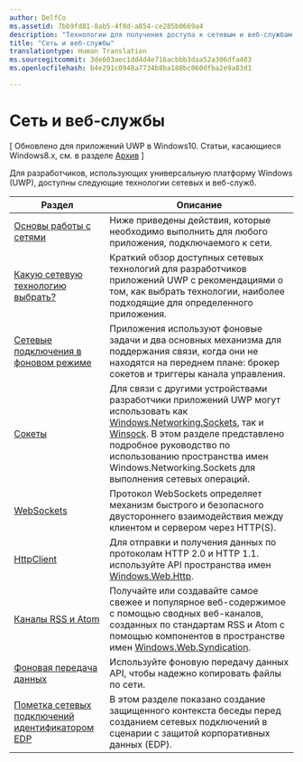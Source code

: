 ```yaml
---
author: DelfCo
ms.assetid: 7bb9fd81-8ab5-4f8d-a854-ce285b0669a4
description: "Технологии для получения доступа к сетевым и веб-службам."
title: "Сеть и веб-службы"
translationtype: Human Translation
ms.sourcegitcommit: 3de603aec1dd4d4e716acbbb3daa52a306dfa403
ms.openlocfilehash: b4e291c0948a7734b8ba188bc060dfba2e9a83d1

---
```


# Сеть и веб-службы

\[ Обновлено для приложений UWP в Windows10. Статьи, касающиеся Windows8.x, см. в разделе [Архив](http://go.microsoft.com/fwlink/p/?linkid=619132) \]

Для разработчиков, использующих универсальную платформу Windows (UWP), доступны следующие технологии сетевых и веб-служб.

| Раздел                                                                                   | Описание                                                                      |
|-----------------------------------------------------------------------------------------|----------------------------------------------------------------------------------|
| [Основы работы с сетями](networking-basics.md)                                               | Ниже приведены действия, которые необходимо выполнить для любого приложения, подключаемого к сети.                     |
| [Какую сетевую технологию выбрать?](which-networking-technology.md)                          | Краткий обзор доступных сетевых технологий для разработчиков приложений UWP с рекомендациями о том, как выбрать технологии, наиболее подходящие для определенного приложения.               |
| [Сетевые подключения в фоновом режиме](network-communications-in-the-background.md) | Приложения используют фоновые задачи и два основных механизма для поддержания связи, когда они не находятся на переднем плане: брокер сокетов и триггеры канала управления.                  |
| [Сокеты](sockets.md)                                                                   | Для связи с другими устройствами разработчики приложений UWP могут использовать как [Windows.Networking.Sockets](https://msdn.microsoft.com/library/windows/apps/xaml/windows.networking.sockets.aspx), так и [Winsock](https://msdn.microsoft.com/library/windows/desktop/ms737523). В этом разделе представлено подробное руководство по использованию пространства имен Windows.Networking.Sockets для выполнения сетевых операций. |
| [WebSockets](websockets.md)                                                             | Протокол WebSockets определяет механизм быстрого и безопасного двустороннего взаимодействия между клиентом и сервером через HTTP(S).                 |
| [HttpClient](httpclient.md)                                                             | Для отправки и получения данных по протоколам HTTP 2.0 и HTTP 1.1. используйте API пространства имен [Windows.Web.Http](https://msdn.microsoft.com/library/windows/apps/dn279692).             |
| [Каналы RSS и Atom](web-feeds.md)                                                          | Получайте или создавайте самое свежее и популярное веб-содержимое с помощью сводных веб-каналов, созданных по стандартам RSS и Atom с помощью компонентов в пространстве имен [Windows.Web.Syndication](https://msdn.microsoft.com/library/windows/apps/br243632).                   |
| [Фоновая передача данных](background-transfers.md)                                         | Используйте фоновую передачу данных API, чтобы надежно копировать файлы по сети.           |
| [Пометка сетевых подключений идентификатором EDP](tagging_network_connections_with_edp_identity.md) | В этом разделе показано создание защищенного контекста беседы перед созданием сетевых подключений в сценарии с защитой корпоративных данных (EDP). |



<!--HONumber=Jul16_HO2-->


